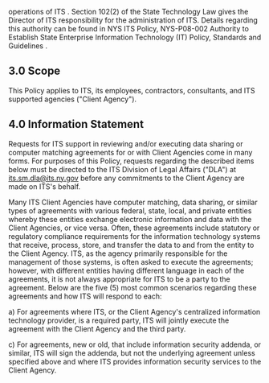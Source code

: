 operations of ITS . Section 102(2) of the State Technology Law gives the Director of ITS responsibility for the administration of ITS. Details regarding this authority can be found in NYS ITS Policy, NYS-P08-002 Authority to Establish State Enterprise Information Technology (IT) Policy, Standards and Guidelines .

## **3.0 Scope**

This Policy applies to ITS, its employees, contractors, consultants, and ITS supported agencies ("Client Agency").

## **4.0 Information Statement**

Requests for ITS support in reviewing and/or executing data sharing or computer matching agreements for or with Client Agencies come in many forms. For purposes of this Policy, requests regarding the described items below must be directed to the ITS Division of Legal Affairs ("DLA") at its.sm.dla@its.ny.gov before any commitments to the Client Agency are made on ITS's behalf.

Many ITS Client Agencies have computer matching, data sharing, or similar types of agreements with various federal, state, local, and private entities whereby these entities exchange electronic information and data with the Client Agencies, or vice versa. Often, these agreements include statutory or regulatory compliance requirements for the information technology systems that receive, process, store, and transfer the data to and from the entity to the Client Agency. ITS, as the agency primarily responsible for the management of those systems, is often asked to execute the agreements; however, with different entities having different language in each of the agreements, it is not always appropriate for ITS to be a party to the agreement. Below are the five (5) most common scenarios regarding these agreements and how ITS will respond to each:

a) For agreements where ITS, or the Client Agency's centralized information technology provider, is a required party, ITS will jointly execute the agreement with the Client Agency and the third party.

c) For agreements, new or old, that include information security addenda, or similar, ITS will sign the addenda, but not the underlying agreement unless specified above and where ITS provides information security services to the Client Agency.